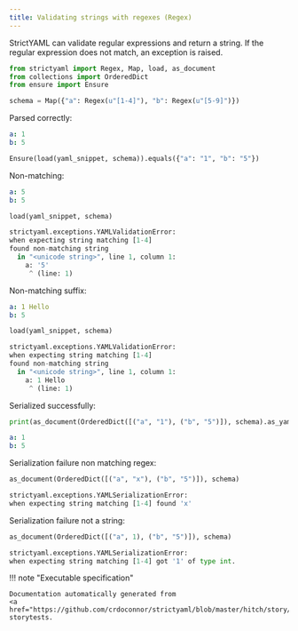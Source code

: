 ```yaml
---
title: Validating strings with regexes (Regex)
---
```



StrictYAML can validate regular expressions and return a
string. If the regular expression does not match, an
exception is raised.




```python
from strictyaml import Regex, Map, load, as_document
from collections import OrderedDict
from ensure import Ensure

schema = Map({"a": Regex(u"[1-4]"), "b": Regex(u"[5-9]")})

```



Parsed correctly:

```yaml
a: 1
b: 5

```


```python
Ensure(load(yaml_snippet, schema)).equals({"a": "1", "b": "5"})

```




Non-matching:

```yaml
a: 5
b: 5

```


```python
load(yaml_snippet, schema)
```


```python
strictyaml.exceptions.YAMLValidationError:
when expecting string matching [1-4]
found non-matching string
  in "<unicode string>", line 1, column 1:
    a: '5'
     ^ (line: 1)
```




Non-matching suffix:

```yaml
a: 1 Hello
b: 5

```


```python
load(yaml_snippet, schema)
```


```python
strictyaml.exceptions.YAMLValidationError:
when expecting string matching [1-4]
found non-matching string
  in "<unicode string>", line 1, column 1:
    a: 1 Hello
     ^ (line: 1)
```




Serialized successfully:


```python
print(as_document(OrderedDict([("a", "1"), ("b", "5")]), schema).as_yaml())

```

```yaml
a: 1
b: 5
```




Serialization failure non matching regex:


```python
as_document(OrderedDict([("a", "x"), ("b", "5")]), schema)

```


```python
strictyaml.exceptions.YAMLSerializationError:
when expecting string matching [1-4] found 'x'
```




Serialization failure not a string:


```python
as_document(OrderedDict([("a", 1), ("b", "5")]), schema)

```


```python
strictyaml.exceptions.YAMLSerializationError:
when expecting string matching [1-4] got '1' of type int.
```







!!! note "Executable specification"

    Documentation automatically generated from 
    <a href="https://github.com/crdoconnor/strictyaml/blob/master/hitch/story/regexp.story">regexp.story
    storytests.